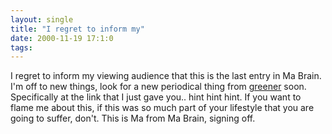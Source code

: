 ```yaml
---
layout: single
title: "I regret to inform my"
date: 2000-11-19 17:1:0
tags: 
---
```


I regret to inform my viewing audience that this is the last entry in Ma Brain. I'm off to new things, look for a new periodical thing from [greener][1] soon. Specifically at the link that I just gave you.. hint hint hint. If you want to flame me about this, if this was so much part of your lifestyle that you are going to suffer, don't. This is Ma from Ma Brain, signing off.



   [1]: http://personal.nbnet.nb.ca/greener/
